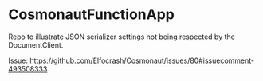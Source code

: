 # CosmonautFunctionApp
Repo to illustrate JSON serializer settings not being respected by the DocumentClient.

Issue: https://github.com/Elfocrash/Cosmonaut/issues/80#issuecomment-493508333
